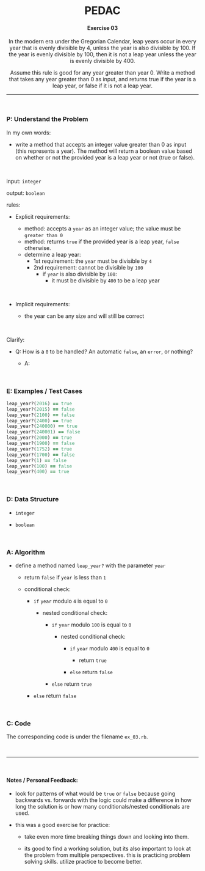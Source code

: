 <h1 align="center">PEDAC</h1>

<h4 align="center">Exercise 03</h4>

<p align="center">In the modern era under the Gregorian Calendar, leap years occur in every year that is evenly divisible by 4, unless the year is also divisible by 100. If the year is evenly divisible by 100, then it is not a leap year unless the year is evenly divisible by 400.</p>

<p align="center">Assume this rule is good for any year greater than year 0. Write a method that takes any year greater than 0 as input, and returns true if the year is a leap year, or false if it is not a leap year.</p>

---

<br>

### P: Understand the Problem

In my own words:

- write a method that accepts an integer value greater than 0 as input (this represents a year). The method will return a boolean value based on whether or not the provided year is a leap year or not (true or false).

<br>

input: `integer`

output: `boolean`

rules:

- Explicit requirements:
  
  - method: accepts a `year` as an integer value; the value must be `greater than 0`
  - method: returns `true` if the provided year is a leap year, `false` otherwise.
  - determine a leap year:
    - 1st requirement: the `year` must be divisible by `4`
    - 2nd requirement: cannot be divisible by `100`
      - if `year` is also divisible by `100`:
        - it must be divisible by `400` to be a leap year

<br>

- Implicit requirements:
  
  - the year can be any size and will still be correct

<br>

Clarify:

- Q: How is a `0` to be handled? An automatic `false`, an `error`, or nothing?
  
  - A:

<br>

### E: Examples / Test Cases

```ruby
leap_year?(2016) == true
leap_year?(2015) == false
leap_year?(2100) == false
leap_year?(2400) == true
leap_year?(240000) == true
leap_year?(240001) == false
leap_year?(2000) == true
leap_year?(1900) == false
leap_year?(1752) == true
leap_year?(1700) == false
leap_year?(1) == false
leap_year?(100) == false
leap_year?(400) == true
```

<br>

### D: Data Structure

- `integer`

- `boolean`

<br>

### A: Algorithm

- define a method named `leap_year?` with the parameter `year`
  
  - return `false` if `year` is less than `1`
  
  - conditional check:
    
    - `if` `year` modulo `4` is equal to `0`
      
      - nested conditional check:
        
        - `if` `year` modulo `100` is equal to `0`
          
          - nested conditional check:
            
            - `if` `year` modulo `400` is equal to `0`
              
              - return `true`
            
            - `else` return `false`
        
        - `else` return `true`
    
    - `else` return `false`

<br>

### C: Code

The corresponding code is under the filename `ex_03.rb`.

<br>

---

<br>

#### Notes / Personal Feedback:

- look for patterns of what would be `true` or `false` because going backwards vs. forwards with the logic could make a difference in how long the solution is or how many conditionals/nested conditionals are used.

- this was a good exercise for practice:
  
  - take even more time breaking things down and looking into them.
  
  - its good to find a working solution, but its also important to look at the problem from multiple perspectives. this is practicing problem solving skills. utilize practice to become better.
